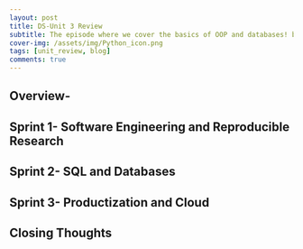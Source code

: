 ```yaml
---
layout: post
title: DS-Unit 3 Review
subtitle: The episode where we cover the basics of OOP and databases! by Rob Bennett
cover-img: /assets/img/Python_icon.png
tags: [unit_review, blog]
comments: true
---
```


## Overview-
 

## Sprint 1- Software Engineering and Reproducible Research


## Sprint 2- SQL and Databases


## Sprint 3- Productization and Cloud


## Closing Thoughts

